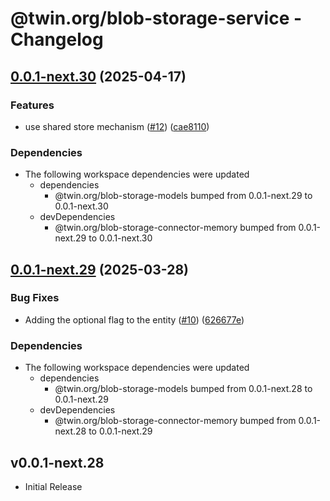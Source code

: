 # @twin.org/blob-storage-service - Changelog

## [0.0.1-next.30](https://github.com/twinfoundation/blob-storage/compare/blob-storage-service-v0.0.1-next.29...blob-storage-service-v0.0.1-next.30) (2025-04-17)


### Features

* use shared store mechanism ([#12](https://github.com/twinfoundation/blob-storage/issues/12)) ([cae8110](https://github.com/twinfoundation/blob-storage/commit/cae8110681847a1ac4fcac968b8196694e49c320))


### Dependencies

* The following workspace dependencies were updated
  * dependencies
    * @twin.org/blob-storage-models bumped from 0.0.1-next.29 to 0.0.1-next.30
  * devDependencies
    * @twin.org/blob-storage-connector-memory bumped from 0.0.1-next.29 to 0.0.1-next.30

## [0.0.1-next.29](https://github.com/twinfoundation/blob-storage/compare/blob-storage-service-v0.0.1-next.28...blob-storage-service-v0.0.1-next.29) (2025-03-28)


### Bug Fixes

* Adding the optional flag to the entity ([#10](https://github.com/twinfoundation/blob-storage/issues/10)) ([626677e](https://github.com/twinfoundation/blob-storage/commit/626677e5730d23535a0eb1f36f8394d941ff2447))


### Dependencies

* The following workspace dependencies were updated
  * dependencies
    * @twin.org/blob-storage-models bumped from 0.0.1-next.28 to 0.0.1-next.29
  * devDependencies
    * @twin.org/blob-storage-connector-memory bumped from 0.0.1-next.28 to 0.0.1-next.29

## v0.0.1-next.28

- Initial Release
